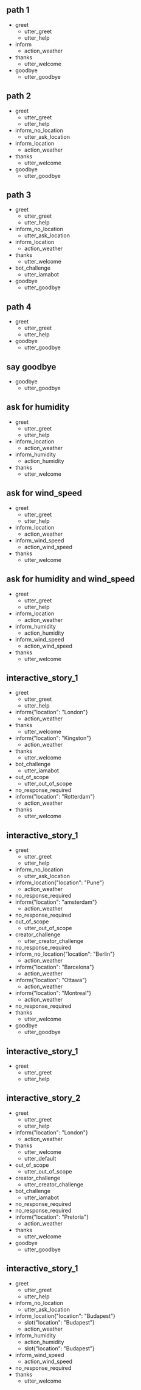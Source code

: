 ## path 1
* greet
  - utter_greet
  - utter_help
* inform
  - action_weather
* thanks
  - utter_welcome
* goodbye
  - utter_goodbye

## path 2
* greet
  - utter_greet
  - utter_help
* inform_no_location
  - utter_ask_location
* inform_location
  - action_weather
* thanks
  - utter_welcome
* goodbye
  - utter_goodbye

## path 3
* greet
  - utter_greet
  - utter_help
* inform_no_location
  - utter_ask_location
* inform_location
  - action_weather
* thanks
  - utter_welcome
* bot_challenge
  - utter_iamabot
* goodbye
  - utter_goodbye

## path 4
* greet
  - utter_greet
  - utter_help
* goodbye
  - utter_goodbye

## say goodbye
* goodbye
  - utter_goodbye

## ask for humidity
* greet
  - utter_greet
  - utter_help
* inform_location
  - action_weather
* inform_humidity
  - action_humidity
* thanks
  - utter_welcome

## ask for wind_speed
* greet
  - utter_greet
  - utter_help
* inform_location
  - action_weather
* inform_wind_speed
  - action_wind_speed
* thanks
  - utter_welcome

## ask for humidity and wind_speed
* greet
  - utter_greet
  - utter_help
* inform_location
  - action_weather
* inform_humidity
  - action_humidity
* inform_wind_speed
  - action_wind_speed
* thanks
  - utter_welcome

## interactive_story_1
* greet
    - utter_greet
    - utter_help
* inform{"location": "London"}
    - action_weather
* thanks
    - utter_welcome
* inform{"location": "Kingston"}
    - action_weather
* thanks
    - utter_welcome
* bot_challenge
    - utter_iamabot
* out_of_scope
    - utter_out_of_scope
* no_response_required
* inform{"location": "Rotterdam"}
    - action_weather
* thanks
    - utter_welcome

## interactive_story_1
* greet
    - utter_greet
    - utter_help
* inform_no_location
    - utter_ask_location
* inform_location{"location": "Pune"}
    - action_weather
* no_response_required
* inform{"location": "amsterdam"}
    - action_weather
* no_response_required
* out_of_scope
    - utter_out_of_scope
* creator_challenge
    - utter_creator_challenge
* no_response_required
* inform_no_location{"location": "Berlin"}
    - action_weather
* inform{"location": "Barcelona"}
    - action_weather
* inform{"location": "Ottawa"}
    - action_weather
* inform{"location": "Montreal"}
    - action_weather
* no_response_required
* thanks
    - utter_welcome
* goodbye
    - utter_goodbye

## interactive_story_1
* greet
    - utter_greet
    - utter_help

## interactive_story_2
* greet
    - utter_greet
    - utter_help
* inform{"location": "London"}
    - action_weather
* thanks
    - utter_welcome
    - utter_default
* out_of_scope
    - utter_out_of_scope
* creator_challenge
    - utter_creator_challenge
* bot_challenge
    - utter_iamabot
* no_response_required
* no_response_required
* inform{"location": "Pretoria"}
    - action_weather
* thanks
    - utter_welcome
* goodbye
    - utter_goodbye

## interactive_story_1
* greet
    - utter_greet
    - utter_help
* inform_no_location
    - utter_ask_location
* inform_location{"location": "Budapest"}
    - slot{"location": "Budapest"}
    - action_weather
* inform_humidity
    - action_humidity
    - slot{"location": "Budapest"}
* inform_wind_speed
    - action_wind_speed
* no_response_required
* thanks
    - utter_welcome
